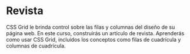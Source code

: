 # Revista
CSS Grid le brinda control sobre las filas y columnas del diseño de su página web.  En este curso, construirás un artículo de revista. Aprenderás como usar CSS Grid, incluidos los conceptos como filas de cuadrícula y columnas de cuadrícula.

